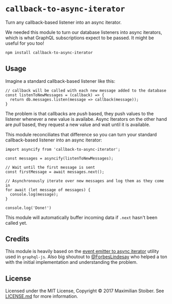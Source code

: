 # `callback-to-async-iterator`

Turn any callback-based listener into an async iterator.

We needed this module to turn our database listeners into async iterators, which is what GraphQL subscriptions expect to be passed. It might be useful for you too!

```sh
npm install callback-to-async-iterator
```

## Usage

Imagine a standard callback-based listener like this:

```JS 
// callback will be called with each new message added to the database
const listenToNewMessages = (callback) => {
  return db.messages.listen(message => callback(message));
}
```

The problem is that callbacks are _push_ based, they push values to the listener whenever a new value is availabe. Async Iterators on the other hand are _pull_ based, they request a new value and wait until it is available.

This module reconciliates that difference so you can turn your standard callback-based listener into an async iterator:

```JS
import asyncify from 'callback-to-async-iterator';

const messages = asyncify(listenToNewMessages);

// Wait until the first message is sent
const firstMessage = await messages.next();

// Asynchronously iterate over new messages and log them as they come in
for await (let message of messages) {
  console.log(message);
}

console.log('Done!')
```

This module will automatically buffer incoming data if `.next` hasn't been called yet.

## Credits

This module is heavily based on the [event emitter to async iterator](https://github.com/apollographql/graphql-subscriptions/blob/master/src/event-emitter-to-async-iterator.ts) utility used in `graphql-js`. Also big shoutout to [@ForbesLindesay](https://github.com/ForbesLindesay) who helped a ton with the initial implementation and understanding the problem.

## License

Licensed under the MIT License, Copyright ©️ 2017 Maximilian Stoiber. See [LICENSE.md](LICENSE.md) for more information.
